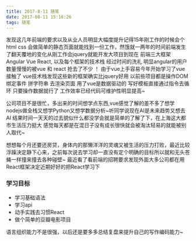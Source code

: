 ```yaml
---
title: 2017-8-11 随笔
date: 2017-08-11 15:16:26
tags: 随笔
---
```


发现这几年前端的要求以及从业人员明显大幅度提升记得15年刚工作的时候会个html css 会做简单的静态页面就能找到一份工作，然饿就一两年的时间前端发生了翻天覆地的变化从刚工作会jquery就能开发大项目到现在 前端三大框架 Angular Vue React, 以及每个框架的技术栈 经过时间的洗礼 明显angular的用户数量慢慢的被vue 和 react 抢去了不少 ！ 由于vue上手容易今年开始学习了vue 接触了 vue技术栈发现这些新的框架确实比jquery好用 以前些项目都是操作DOM 绑定事件 拼字符串 去渲染页面 用了vue是数据驱动的 写好模板直接通过指令去循环 只要操作数据就行了 工作效率已经代码可维护性明显提高~

<!--more-->

公司项目不是很忙，多出来的时间想学点东西,vue感觉了解的差不多了想学nodejs做全栈又想学Python又想学数据分析~听同学说现在AI是未来趋势又想去AI 结果时间一天天的过去貌似什么都没学会就是简单的了解了下，在上海这大都市生活压力挺大 感觉每天都是在混日子没有成长很快就会被淘汰轻易的就能被别人取代~ 

想想每个月还要还房贷，身体内的那懒洋洋的灵魂又被生活的压力打败，最近比较浮躁决定静下心来，之前每次说去学习却一直没有定个明确的目标所以就和无头苍蝇一样撞来撞去各种碰壁~ 最近看了看前端的招聘要求发现外面大多公司都在用React框架决定近期好好的把React学习下
### 学习目标 

* 学习基础语法
* 学习api
* 动手实践去习惯React
* 做个简单的豆瓣电影项目

语言组织能力不是很强，以后还是要多多总结复盘来提升自己的写作编码能力~


